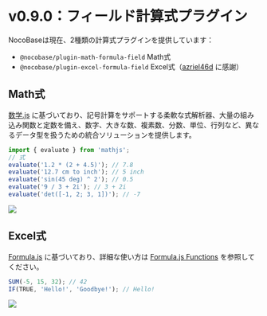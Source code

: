 # v0.9.0：フィールド計算式プラグイン

NocoBaseは現在、2種類の計算式プラグインを提供しています：

- `@nocobase/plugin-math-formula-field` Math式
- `@nocobase/plugin-excel-formula-field` Excel式（[azriel46d](https://github.com/nocobase/nocobase/pull/906) に感謝）

## Math式

[数学.js](https://mathjs.org/) に基づいており、記号計算をサポートする柔軟な式解析器、大量の組み込み関数と定数を備え、数字、大きな数、複素数、分数、単位、行列など、異なるデータ型を扱うための統合ソリューションを提供します。

```ts
import { evaluate } from 'mathjs';
// 式
evaluate('1.2 * (2 + 4.5)'); // 7.8
evaluate('12.7 cm to inch'); // 5 inch
evaluate('sin(45 deg) ^ 2'); // 0.5
evaluate('9 / 3 + 2i'); // 3 + 2i
evaluate('det([-1, 2; 3, 1])'); // -7
```

<img src="./formulas/math-form.jpg" />

## Excel式

[Formula.js](https://formulajs.info/) に基づいており、詳細な使い方は [Formula.js Functions](https://formulajs.info/functions/) を参照してください。

```ts
SUM(-5, 15, 32); // 42
IF(TRUE, 'Hello!', 'Goodbye!'); // Hello!
```

<img src="./formulas/excel-form.jpg" />

